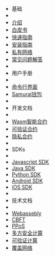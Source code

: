 - 基础
- 
- [介绍](zh-cn/[Chinese-Simplified]-介绍)
- [白皮书](zh-cn/[Chinese-Simplified]-白皮书)
- [快速指南](zh-cn/[Chinese-Simplified]-快速指南)
- [安装指南](zh-cn/[Chinese-Simplified]-安装指南)
- [私有网络](zh-cn/[Chinese-Simplified]-私有网络)
- [常见问题解答](zh-cn/[Chinese-Simplified]常见问题解答)
- 
- 用户手册
- 
- [命令行界面](zh-cn/[Chinese-Simplified]命令行界面)
- [Samurai钱包](zh-cn/[Chinese-Simplified]-Samurai-钱包)
- 
- 开发文档
- 
- [Wasm智能合约](zh-cn/[Chinese-Simplified]-Wasm合约开发指南)
- [可验证合约](zh-cn/[Chinese-Simplified]可验证合约)
- [隐私合约](zh-cn/[Chinese-Simplified]-隐私合约开发指南)
- 
- SDKs
- 
- [Javascript SDK](zh-cn/[Chinese-Simplified]-JS-SDK)
- [Java SDK](zh-cn/[Chinese-Simplified]-Java-SDK)
- [Python SDK](zh-cn/[Chinese-Simplified]Python-SDK)
- [Android SDK](zh-cn/[Chinese-Simplified]Android-SDK)
- [iOS SDK](zh-cn/[Chinese-Simplified]iOS-SDK)
- 
- 技术文档
- 
- [Webassebly](zh-cn/[Chinese-Simplified]Webassebly)
- [CBFT](zh-cn/[Chinese-Simplified]CBFT)
- [PPoS](zh-cn/[Chinese-Simplified]PPoS)
- [多方安全计算](zh-cn/[Chinese-Simplified]多方安全计算)
- [可验证计算](zh-cn/[Chinese-Simplified]可验证计算)
- [覆盖网络](zh-cn/[Chinese-Simplified]覆盖网络)
